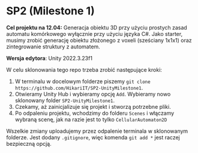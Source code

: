 # SP2 (Milestone 1)

**Cel projektu na 12.04:** Generacja obiektu 3D przy użyciu prostych zasad automatu komórkowego wyłącznie przy użyciu języka C#. Jako starter, musimy zrobić generację obiektu złożonego z voxeli (sześciany 1x1x1) oraz zintegrowanie struktury z automatem. 

**Wersja edytora**: Unity 2022.3.23f1

W celu sklonowania tego repo trzeba zrobić następujące kroki:

1. W terminalu w docelowym folderze piszemy `git clone https://github.com/HikariIT/SP2-UnityMilestone1`.
2. Otwieramy Unity Hub i wybieramy opcję `Add`. Wybieramy nowo sklonowany folder `SP2-UnityMilestone1`.
3. Czekamy, aż zainicjalizuje się projekt i stworzą potrzebne pliki. 
4. Po odpaleniu projektu, wchodzimy do folderu `Scenes` i włączamy wybraną scenę, jak na razie jest to tylko `CellularAutomaton2D`


Wszelkie zmiany uploadujemy przez odpalenie terminala w sklonowanym folderze. Jest dodany `.gitignore`, więc komenda `git add *` jest raczej bezpieczną opcją.